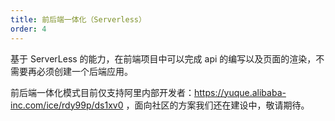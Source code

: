 ```yaml
---
title: 前后端一体化（Serverless）
order: 4
---
```


基于 ServerLess 的能力，在前端项目中可以完成 api 的编写以及页面的渲染，不需要再必须创建一个后端应用。

前后端一体化模式目前仅支持阿里内部开发者：https://yuque.alibaba-inc.com/ice/rdy99p/ds1xv0 ，面向社区的方案我们还在建设中，敬请期待。
